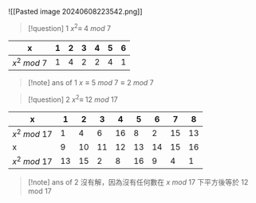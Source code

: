 ![[Pasted image 20240608223542.png]]

> [!question] 1
> $x^2 \equiv\ 4\ mod\ 7$ 

| x             | 1   | 2   | 3   | 4   | 5   | 6   |
| ------------- | --- | --- | --- | --- | --- | --- |
| $x^2\ mod\ 7$ | 1   | 4   | 2   | 2   | 4   | 1   |

> [!note] ans of 1 
> $x\equiv 5\ mod\ 7\equiv 2\ mod \ 7$

> [!question] 2
> $x^2 \equiv\ 12\ mod\ 17$ 

| x              | 1   | 2   | 3   | 4   | 5   | 6   | 7   | 8   |
| -------------- | --- | --- | --- | --- | --- | --- | --- | --- |
| $x^2\ mod\ 17$ | 1   | 4   | 6   | 16  | 8   | 2   | 15  | 13  |
| x              | 9   | 10  | 11  | 12  | 13  | 14  | 15  | 16  |
| $x^2\ mod\ 17$ | 13  | 15  | 2   | 8   | 16  | 9   | 4   | 1   |
> [!note] ans of 2
> 沒有解，因為沒有任何數在 $x\ mod\ 17$ 下平方後等於 12 mod 17


